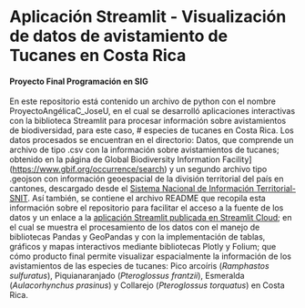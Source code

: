 # Aplicación Streamlit - Visualización de datos de avistamiento de Tucanes en Costa Rica
#### Proyecto Final Programación en SIG
En este repositorio está contenido un archivo de python con el nombre ProyectoAngélicaC_JoseU, en el cual se desarrolló aplicaciones interactivas con la biblioteca Streamlit para procesar información sobre avistamientos de biodiversidad, para este caso,  # especies de tucanes en Costa Rica. Los datos procesados se encuentran en el directorio: Datos, que comprende un archivo de tipo .csv con la información sobre avistamientos de tucanes; obtenido en la página de Global Biodiversity Information Facility](https://www.gbif.org/occurrence/search) y un segundo archivo tipo .geojson con información geoespacial de la división territorial del país en cantones, descargado desde el [Sistema Nacional de Información Territorial-SNIT](https://www.snitcr.go.cr/ico_servicios_ogc_info?k=bm9kbzo6MjY=&nombre=IGN%20Cartograf%C3%ADa%201:5mil). Así también, se contiene el archivo README que recopila esta información sobre el repositorio para facilitar el acceso a la fuente de los datos y un enlace a la [aplicación Streamlit publicada en Streamlit Cloud](); en el cual se muestra el procesamiento de los datos con el manejo de bibliotecas Pandas y GeoPandas y con la implementación de tablas, gráficos y mapas interactivos mediante bibliotecas Plotly y Folium; que cómo producto final permite visualizar espacialmente la información de los avistamientos de las especies de tucanes: Pico arcoíris (_Ramphastos sulfuratus_), Piquianaranjado (_Pteroglossus frantzii_), Esmeralda (_Aulacorhynchus prasinus_) y Collarejo (_Pteroglossus torquatus_) en Costa Rica.
